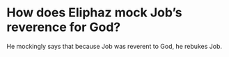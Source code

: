 # How does Eliphaz mock Job’s reverence for God?

He mockingly says that because Job was reverent to God, he rebukes Job.
